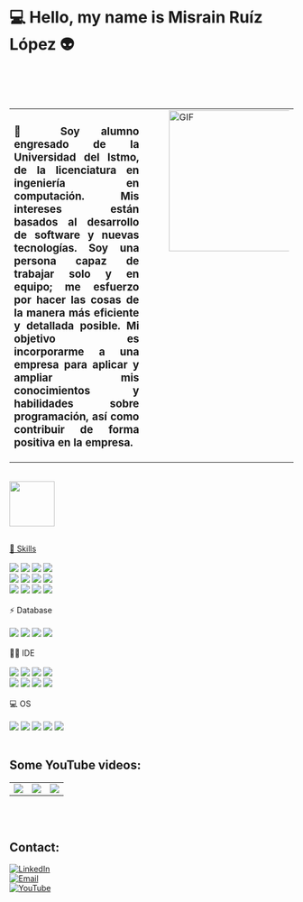 <h1> 💻 Hello, my name is Misrain Ruíz López 👽</h1>
</br></br></br>
 
 
<table class="default">
  <tr>
    <td WIDTH="550" >
	    <div align="justify";>
		 <h3>📝 
		Soy alumno engresado de la Universidad del Istmo, de la licenciatura en ingeniería en computación.
		Mis intereses están basados al desarrollo de software y nuevas tecnologías. 
		Soy una persona capaz de trabajar solo y en equipo; me esfuerzo por hacer las cosas de la manera más eficiente y detallada posible.
		Mi objetivo es incorporarme a una empresa para aplicar y ampliar mis conocimientos y habilidades sobre programación, así como contribuir de forma 		  positiva en la empresa.</h3>
	    </div>
    </td>
    	   <td style="width: 80%; float:right">
		   <img data-target="animated-image.replacedImage" alt="GIF" class="AnimatedImagePlayer-animatedImage" src="https://camo.githubusercontent.com/bb27b9c1df90df738e91a54665d3adb08f60583fad2f266ffbde14508e6dc918/68747470733a2f2f692e70696e696d672e636f6d2f6f726967696e616c732f65342f32362f37302f65343236373032656466383734623138316163656431653266613563366364652e676966" style="display: block; opacity: 1;" width="250" height="250"> 
	   </td>
  </tr>
</table>

 </br>
<div align="left";>
	<a href="https://drive.google.com/file/d/1_I09Y-BCKCZUtt8Pm_725PXW_HoiSnpr/view?usp=sharing">
<img src="https://cdn-icons-png.flaticon.com/512/3135/3135731.png" width="80" height="80">
</div>
</br>

🚀 Skills </br>
</br>
[![](https://img.shields.io/badge/HTML-239120?style=for-the-badge&logo=html5&logoColor=white)]()
[![](https://img.shields.io/badge/CSS3-1572B6?style=for-the-badge&logo=css3&logoColor=white)]()
[![](https://img.shields.io/badge/Python-14354C?style=for-the-badge&logo=python&logoColor=white)]()
[![](https://img.shields.io/badge/JavaScript-323330?style=for-the-badge&logo=javascript&logoColor=F7DF1E)]()
</br>
[![](https://img.shields.io/badge/C%2B%2B-00599C?style=for-the-badge&logo=c%2B%2B&logoColor=white)]()
[![](https://img.shields.io/badge/Java-ED8B00?style=for-the-badge&logo=java&logoColor=white)]()
[![](https://img.shields.io/badge/PHP-777BB4?style=for-the-badge&logo=php&logoColor=white)]()
[![](https://img.shields.io/badge/Elixir-4B275F?style=for-the-badge&logo=elixir&logoColor=white)]()
</br>
[![](https://img.shields.io/badge/Unity-100000?style=for-the-badge&logo=unity&logoColor=white)]()
[![](https://img.shields.io/badge/Vue.js-35495E?style=for-the-badge&logo=vue.js&logoColor=4FC08D)]()
[![](https://img.shields.io/badge/Tailwind_CSS-38B2AC?style=for-the-badge&logo=tailwind-css&logoColor=white)]()
[![](https://img.shields.io/badge/GIT-E44C30?style=for-the-badge&logo=git&logoColor=white)]()
</br></br>
⚡ Database
</br></br>
[![](https://img.shields.io/badge/MySQL-00000F?style=for-the-badge&logo=mysql&logoColor=white)]()
[![](https://img.shields.io/badge/PostgreSQL-316192?style=for-the-badge&logo=postgresql&logoColor=white)]()
[![](https://img.shields.io/badge/SQLite-07405E?style=for-the-badge&logo=sqlite&logoColor=white)]()
[![](https://img.shields.io/badge/Firebase-FFCA28?style=for-the-badge&logo=firebase&logoColor=white&labelColor=101010)]()
</br></br>
👩‍💻  IDE  </br>
</br>
[![](https://img.shields.io/badge/Android_Studio-3DDC84?style=for-the-badge&logo=android-studio&logoColor=white)]()
[![](https://img.shields.io/badge/Atom-66595C?style=for-the-badge&logo=Atom&logoColor=white)]()
[![](https://img.shields.io/badge/Eclipse-2C2255?style=for-the-badge&logo=eclipse&logoColor=white)]()
[![](https://img.shields.io/badge/Visual_Studio_Code-0078D4?style=for-the-badge&logo=visual%20studio%20code&logoColor=white)]()
</br>
[![](https://img.shields.io/badge/Notepad++-90E59A.svg?style=for-the-badge&logo=notepad%2B%2B&logoColor=black)]()
[![](https://img.shields.io/badge/sublime_text-%23575757.svg?&style=for-the-badge&logo=sublime-text&logoColor=important)]()
[![](https://img.shields.io/badge/Visual_Studio-5C2D91?style=for-the-badge&logo=visual%20studio&logoColor=white)]()
[![](https://img.shields.io/badge/VIM-%2311AB00.svg?&style=for-the-badge&logo=vim&logoColor=white)]()
</br></br>
💻  OS </br></br>
[![](https://img.shields.io/badge/Android-3DDC84?style=for-the-badge&logo=android&logoColor=white)]()
[![](https://img.shields.io/badge/Fedora-294172?style=for-the-badge&logo=fedora&logoColor=white)]()
[![](https://img.shields.io/badge/Kali_Linux-557C94?style=for-the-badge&logo=kali-linux&logoColor=white)]()
[![](https://img.shields.io/badge/Windows-0078D6?style=for-the-badge&logo=windows&logoColor=white)]()
[![](https://img.shields.io/badge/Ubuntu-E95420?style=for-the-badge&logo=ubuntu&logoColor=white)]()
</br></br>
## Some YouTube videos:

<table style="width:100%">
  <tr>
    <td>
	<a href="https://youtu.be/07g-xwBkulU">
  		<img src="https://i9.ytimg.com/vi_webp/07g-xwBkulU/mqdefault.webp?sqp=CPjHx5UG&rs=AOn4CLBexPmZmygYrt5m9NJrNItUDasksA">
	</a>
	</td>
    <td>
	<a href="https://youtu.be/ZzrWweDdXmk">
  		<img src="https://i9.ytimg.com/vi_webp/ZzrWweDdXmk/mqdefault.webp?sqp=CPjHx5UG&rs=AOn4CLCFUvnKcNmoqH8VLfIkrmw-JLR46w">
	</a>
	</td>
    <td>
	<a href="https://youtu.be/Sxg6NlGYCkQ">
  		<img src="https://i9.ytimg.com/vi_webp/Sxg6NlGYCkQ/mqdefault.webp?sqp=CPjHx5UG&rs=AOn4CLA5L_gBWQj2Dmx3mQ_et7UKN3XESA">
	</a>
	</td>
  </tr>
</table>

</br></br>
## Contact: </br>
[![LinkedIn](https://img.shields.io/badge/LinkedIn-0077B5?style=for-the-badge&logo=linkedin&logoColor=white)](https://www.linkedin.com/in/misrainrl)
</br>
[![Email](https://img.shields.io/badge/Gmail-D14836?style=for-the-badge&logo=gmail&logoColor=white)](mailto:universidadcomputacion@gmail.com)
</br>
[![YouTube](https://img.shields.io/badge/YouTube-FF0000?style=for-the-badge&logo=youtube&logoColor=white)](https://www.youtube.com/channel/UCEh2TJ9H7aPYzBb2uwjFvUg)
